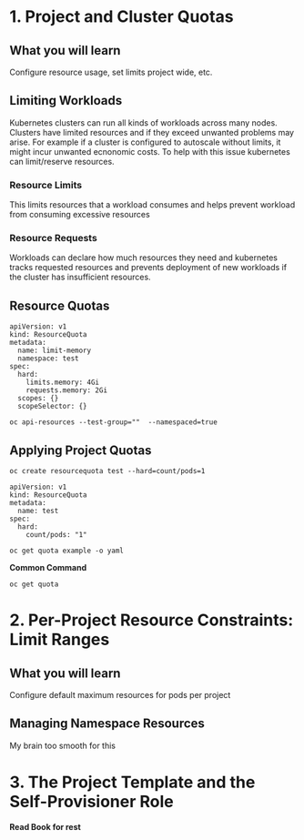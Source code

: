 # 1. Project and Cluster Quotas
## What you will learn
Configure resource usage, set limits project wide, etc.

## Limiting Workloads
Kubernetes clusters can run all kinds of workloads across many nodes. Clusters have limited resources and if they exceed unwanted problems may arise. For example if a cluster is configured to autoscale without limits, it might incur unwanted ecnonomic costs. To help with this issue kubernetes can limit/reserve resources.

### Resource Limits
This limits resources that a workload consumes and helps prevent workload from consuming excessive resources

### Resource Requests
Workloads can declare how much resources they need and kubernetes tracks requested resources and prevents deployment of new workloads if the cluster has insufficient resources.

## Resource Quotas

```
apiVersion: v1
kind: ResourceQuota
metadata:
  name: limit-memory
  namespace: test
spec:
  hard:
    limits.memory: 4Gi
    requests.memory: 2Gi
  scopes: {}
  scopeSelector: {}
```

```
oc api-resources --test-group=""  --namespaced=true
```

## Applying Project Quotas

```
oc create resourcequota test --hard=count/pods=1
```

```
apiVersion: v1
kind: ResourceQuota
metadata:
  name: test
spec:
  hard:
    count/pods: "1"
```

```
oc get quota example -o yaml
```

**Common Command**

```
oc get quota
```

# 2. Per-Project Resource Constraints: Limit Ranges

## What you will learn
Configure default maximum resources for pods per project

## Managing Namespace Resources
My brain too smooth for this 


# 3. The Project Template and the Self-Provisioner Role

**Read Book for rest**  
